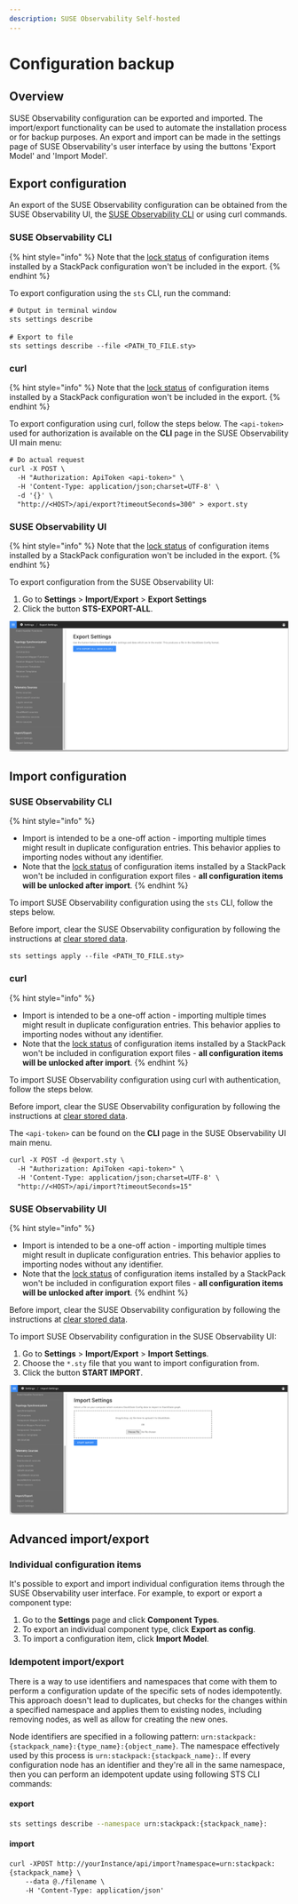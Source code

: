 ```yaml
---
description: SUSE Observability Self-hosted
---
```


# Configuration backup

## Overview

SUSE Observability configuration can be exported and imported. The import/export functionality can be used to automate the installation process or for backup purposes. An export and import can be made in the settings page of SUSE Observability's user interface by using the buttons 'Export Model' and 'Import Model'.

## Export configuration

An export of the SUSE Observability configuration can be obtained from the SUSE Observability UI, the [SUSE Observability CLI](../../cli/cli-sts.md) or using curl commands. 

### SUSE Observability CLI

{% hint style="info" %}
Note that the [lock status](../../../stackpacks/about-stackpacks.md#locked-configuration-items) of configuration items installed by a StackPack configuration won't be included in the export.
{% endhint %}

To export configuration using the `sts` CLI, run the command:

```text
# Output in terminal window
sts settings describe

# Export to file
sts settings describe --file <PATH_TO_FILE.sty>
```

### curl

{% hint style="info" %}
Note that the [lock status](../../../stackpacks/about-stackpacks.md#locked-configuration-items) of configuration items installed by a StackPack configuration won't be included in the export.
{% endhint %}

To export configuration using curl, follow the steps below. The `<api-token>` used for authorization is available on the **CLI** page in the SUSE Observability UI main menu:

```text
# Do actual request
curl -X POST \
  -H "Authorization: ApiToken <api-token>" \
  -H 'Content-Type: application/json;charset=UTF-8' \
  -d '{}' \
  "http://<HOST>/api/export?timeoutSeconds=300" > export.sty
```

### SUSE Observability UI

{% hint style="info" %}
Note that the [lock status](../../../stackpacks/about-stackpacks.md#locked-configuration-items) of configuration items installed by a StackPack configuration won't be included in the export.
{% endhint %}

To export configuration from the SUSE Observability UI:

1. Go to **Settings** &gt; **Import/Export** &gt; **Export Settings**
2. Click the button **STS-EXPORT-ALL**.

![Export configuration from the SUSE Observability UI](../../../.gitbook/assets/v51_export_configuration.png)

## Import configuration

### SUSE Observability CLI

{% hint style="info" %}
* Import is intended to be a one-off action - importing multiple times might result in duplicate configuration entries. This behavior applies to importing nodes without any identifier. 
* Note that the [lock status](../../../stackpacks/about-stackpacks.md#locked-configuration-items) of configuration items installed by a StackPack won't be included in configuration export files - **all configuration items will be unlocked after import**.
{% endhint %}

To import SUSE Observability configuration using the `sts` CLI, follow the steps below.

Before import, clear the SUSE Observability configuration by following the instructions at [clear stored data](/setup/data-management/clear_stored_data.md). 

```text
sts settings apply --file <PATH_TO_FILE.sty>
```

### curl

{% hint style="info" %}
* Import is intended to be a one-off action - importing multiple times might result in duplicate configuration entries. This behavior applies to importing nodes without any identifier. 
* Note that the [lock status](../../../stackpacks/about-stackpacks.md#locked-configuration-items) of configuration items installed by a StackPack won't be included in configuration export files - **all configuration items will be unlocked after import**.
{% endhint %}

To import SUSE Observability configuration using curl with authentication, follow the steps below.

Before import, clear the SUSE Observability configuration by following the instructions at [clear stored data](/setup/data-management/clear_stored_data.md). 

The `<api-token>` can be found on the **CLI** page in the SUSE Observability UI main menu.

```text
curl -X POST -d @export.sty \
  -H "Authorization: ApiToken <api-token>" \
  -H 'Content-Type: application/json;charset=UTF-8' \
  "http://<HOST>/api/import?timeoutSeconds=15"
```

### SUSE Observability UI

{% hint style="info" %}
* Import is intended to be a one-off action - importing multiple times might result in duplicate configuration entries. This behavior applies to importing nodes without any identifier. 
* Note that the [lock status](../../../stackpacks/about-stackpacks.md#locked-configuration-items) of configuration items installed by a StackPack won't be included in configuration export files - **all configuration items will be unlocked after import**.
{% endhint %}

Before import, clear the SUSE Observability configuration by following the instructions at [clear stored data](/setup/data-management/clear_stored_data.md).

To import SUSE Observability configuration in the SUSE Observability UI:

1. Go to **Settings** &gt; **Import/Export** &gt; **Import Settings**.
2. Choose the `*.sty` file that you want to import configuration from.
3. Click the button **START IMPORT**.

![Import configuration from the SUSE Observability UI](../../../.gitbook/assets/v51_import_configuration.png)

## Advanced import/export

### Individual configuration items

It's possible to export and import individual configuration items through the SUSE Observability user interface. For example, to export or export a component type:

1. Go to the **Settings** page and click **Component Types**.
2. To export an individual component type, click **Export as config**.
3. To import a configuration item, click **Import Model**.

### Idempotent import/export

There is a way to use identifiers and namespaces that come with them to perform a configuration update of the specific sets of nodes idempotently. This approach doesn't lead to duplicates, but checks for the changes within a specified namespace and applies them to existing nodes, including removing nodes, as well as allow for creating the new ones.

Node identifiers are specified in a following pattern: `urn:stackpack:{stackpack_name}:{type_name}:{object_name}`. The namespace effectively used by this process is `urn:stackpack:{stackpack_name}:`. If every configuration node has an identifier and they're all in the same namespace, then you can perform an idempotent update using following STS CLI commands:

#### export

```sh
sts settings describe --namespace urn:stackpack:{stackpack_name}:
```

#### import

```
curl -XPOST http://yourInstance/api/import?namespace=urn:stackpack:{stackpack_name} \
    --data @./filename \
    -H 'Content-Type: application/json'
```
